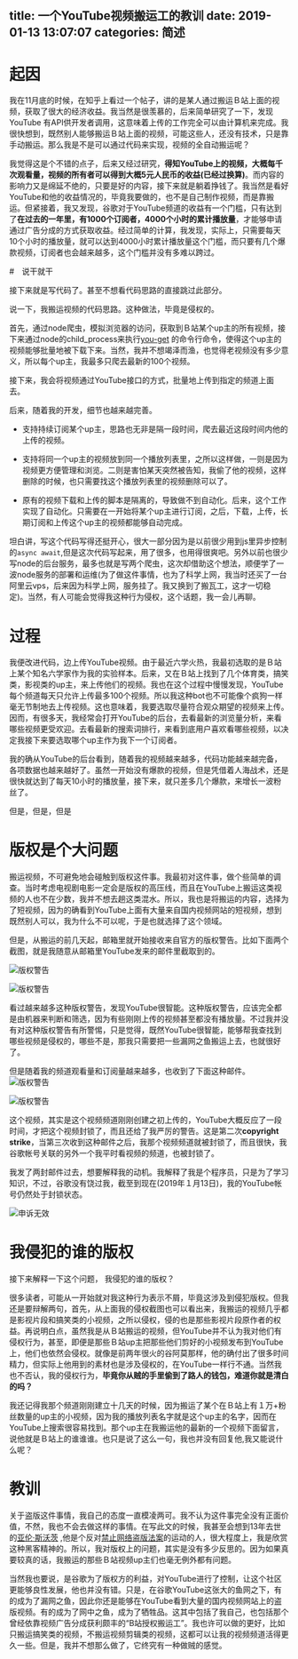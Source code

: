 title: 一个YouTube视频搬运工的教训
date: 2019-01-13 13:07:07
categories: 简述
  --- 


# 起因

我在11月底的时候，在知乎上看过一个帖子，讲的是某人通过搬运Ｂ站上面的视频，获取了很大的经济收益。我当然是很羡慕的，后来简单研究了一下，发现YouTube 有API供开发者调用，这意味着上传的工作完全可以由计算机来完成。我很快想到，既然别人能够搬运Ｂ站上面的视频，可能这些人，还没有技术，只是靠手动搬运。那么我是不是可以通过代码来实现，视频的全自动搬运呢？

我觉得这是个不错的点子，后来又经过研究，**得知YouTube上的视频，大概每千次观看量，视频的所有者可以得到大概5元人民币的收益(已经过换算)**。而内容的影响力又是绵延不绝的，只要是好的内容，接下来就是躺着挣钱了。我当然是看好YouTube和他的收益情况的，毕竟我要做的，也不是自己制作视频，而是靠搬运。但紧接着，我又发现，谷歌对于YouTube频道的收益有一个门槛，只有达到了**在过去的一年里，有1000个订阅者，4000个小时的累计播放量**，才能够申请通过广告分成的方式获取收益。经过简单的计算，我发现，实际上，只需要每天10个小时的播放量，就可以达到4000小时累计播放量这个门槛，而只要有几个爆款视频，订阅者也会越来越多，这个门槛并没有多难以跨过。

#　说干就干

接下来就是写代码了。甚至不想看代码思路的直接跳过此部分。

说一下，我搬运视频的代码思路。这种做法，毕竟是侵权的。

首先，通过node爬虫，模拟浏览器的访问，获取到Ｂ站某个up主的所有视频，接下来通过node的child_process来执行[you-get](https://github.com/soimort/you-get) 的命令行命令，使得这个up主的视频能够批量地被下载下来。当然，我并不想竭泽而渔，也觉得老视频没有多少意义，所以每个up主，我最多只爬去最新的100个视频。

接下来，我会将视频通过YouTube接口的方式，批量地上传到指定的频道上面去。

后来，随着我的开发，细节也越来越完善。

- 支持持续订阅某个up主，思路也无非是隔一段时间，爬去最近这段时间内他的上传的视频。

- 支持将同一个up主的视频放到同一个播放列表里，之所以这样做，一则是因为视频更方便管理和浏览。二则是害怕某天突然被告知，我偷了他的视频，这样删除的时候，也只需要找这个播放列表里的视频删除可以了。

- 原有的视频下载和上传的脚本是隔离的，导致做不到自动化。后来，这个工作实现了自动化。只需要在一开始将某个up主进行订阅，之后，下载，上传，长期订阅和上传这个up主的视频都能够自动完成。

坦白讲，写这个代码写得还挺开心，很大一部分因为是以前很少用到js里异步控制的`async await`,但是这次代码写起来，用了很多，也用得很爽吧。另外以前也很少写node的后台服务，最多也就是写两个爬虫，这次却借助这个想法，顺便学了一波node服务的部署和运维(为了做这件事情，也为了科学上网，我当时还买了一台阿里云vps，后来因为科学上网，服务挂了。我又换到了搬瓦工，这才一切稳定)。当然，有人可能会觉得我这种行为侵权，这个话题，我一会儿再聊。

# 过程

我便改进代码，边上传YouTube视频。由于最近六学火热，我最初选取的是Ｂ站上某个知名六学家作为我的实验样本。后来，又在Ｂ站上找到了几个体育类，搞笑类，影视类的up主，来上传他们的视频。我也在这个过程中慢慢发现，YouTube每个频道每天只允许上传最多100个视频。所以我这种bot也不可能像个疯狗一样毫无节制地去上传视频。这也意味着，我要选取尽量符合观众期望的视频来上传。因而，有很多天，我经常会打开YouTube的后台，去看最新的浏览量分析，来看哪些视频更受欢迎。去看最新的搜索词排行，来看到底用户喜欢看哪些视频，以决定我接下来要选取哪个up主作为我下一个订阅者。

我的确从YouTube的后台看到，随着我的视频越来越多，代码功能越来越完备，各项数据也越来越好了。虽然一开始没有爆款的视频，但是凭借着人海战术，还是很快就达到了每天10小时的播放量，接下来，就只差多几个爆款，来增长一波粉丝了。

但是，但是，但是

# 版权是个大问题

搬运视频，不可避免地会碰触到版权这件事。我最初对这件事，做个些简单的调查。当时考虑电视剧电影一定会是版权的高压线，而且在YouTube上搬运这类视频的人也不在少数，我并不想去趟这类混水。所以，我也是将搬运的内容，选择为了短视频，因为的确看到YouTube上面有大量来自国内视频网站的短视频，想到既然别人可以，我为什么不可以呢，于是也就选择了这个领域。

但是，从搬运的前几天起，邮箱里就开始接收来自官方的版权警告。比如下面两个截图，就是我随意从邮箱里YouTube发来的邮件里截取到的。

![版权警告](https://upload-images.jianshu.io/upload_images/48180-a0c1f79b0185840f.png?imageMogr2/auto-orient/strip%7CimageView2/2/w/1240)

![版权警告](https://upload-images.jianshu.io/upload_images/48180-f200760543186769.png?imageMogr2/auto-orient/strip%7CimageView2/2/w/1240)

看过越来越多这种版权警告，发现YouTube很智能。这种版权警告，应该完全都是由机器来判断和筛选，因为有些刚刚上传的视频甚至都没有播放量。不过我并没有对这种版权警告有所警惕，只是觉得，既然YouTube很智能，能够帮我查找到哪些视频是侵权的，哪些不是，那我只需要把一些漏网之鱼搬运上去，也就很好了。

但是随着我的频道观看量和订阅量越来越多，也收到了下面这种邮件。
![版权警告](https://upload-images.jianshu.io/upload_images/48180-12b471c560f539c0.png?imageMogr2/auto-orient/strip%7CimageView2/2/w/1240)

![版权警告](https://upload-images.jianshu.io/upload_images/48180-0f372132065a7ae0.png?imageMogr2/auto-orient/strip%7CimageView2/2/w/1240)

这个视频，其实是这个视频频道刚刚创建之初上传的，YouTube大概反应了一段时间，才把这个视频封锁了，而且还给了我严厉的警告。这是第二次**copyright strike**，当第三次收到这种邮件之后，我那个视频频道就被封锁了，而且很快，我谷歌帐号关联的另外一个我平时看视频的频道，也被封锁了。

我发了两封邮件过去，想要解释我的动机。我解释了我是个程序员，只是为了学习知识，不过，谷歌没有饶过我，截至到现在(2019年１月13日)，我的YouTube帐号仍然处于封锁状态。

![申诉无效](https://upload-images.jianshu.io/upload_images/48180-7bdff2b8ef4f70bb.png?imageMogr2/auto-orient/strip%7CimageView2/2/w/1240)

# 我侵犯的谁的版权

接下来解释一下这个问题， 我侵犯的谁的版权？

很多读者，可能从一开始就对我这种行为表示不屑，毕竟这涉及到侵犯版权。但我还是要辩解两句，首先，从上面我的侵权截图也可以看出来，我搬运的视频几乎都是影视片段和搞笑类的小视频，之所以侵权，侵的也是那些影视片段原作者的权益。再说明白点，虽然我是从Ｂ站搬运的视频，但YouTube并不认为我对他们有侵权行为，甚至，即便是那些Ｂ站up主把那些他们剪好的小视频发布到YouTube上，他们也依然会侵权。就像是前两年很火的谷阿莫那样，他的确付出了很多时间精力，但实际上他用到的素材也是涉及侵权的，在YouTube一样行不通。当然我也不否认，我的侵权行为，**毕竟你从贼的手里偷到了路人的钱包，难道你就是清白的吗？**

我还记得我那个频道刚刚建立十几天的时候，因为搬运了某个在Ｂ站上有１万+粉丝数量的up主的小视频，因为我的播放列表名字就是这个up主的名字，因而在YouTube上搜索很容易找到。那个up主在我搬运他的最新的一个视频下面留言，说他就是Ｂ站上的谁谁谁。也只是说了这么一句，我也并没有回复他,我又能说什么呢？


# 教训

关于盗版这件事情，我自己的态度一直模凌两可。我不认为这件事完全没有正面价值，不然，我也不会去做这样的事情。在写此文的时候，我甚至会想到13年去世的[亚伦·斯沃茨](https://zh.wikipedia.org/wiki/%E4%BA%9A%E4%BC%A6%C2%B7%E6%96%AF%E6%B2%83%E8%8C%A8) ,他是个反对[禁止网络盗版法案](https://zh.wikipedia.org/wiki/%E7%A6%81%E6%AD%A2%E7%BD%91%E7%BB%9C%E7%9B%97%E7%89%88%E6%B3%95%E6%A1%88 "禁止网络盗版法案")的运动的人，很大程度上，我是欣赏这种黑客精神的。所以，我对版权上的问题，其实是没有多少反思的。因为如果真要较真的话，我搬运的那些Ｂ站视频up主们也毫无例外都有问题。

当然我也要说，是谷歌为了版权方的利益，对YouTube进行了控制，让这个社区更能够良性发展，他也并没有错。只是，在谷歌YouTube这张大的鱼网之下，有的成为了漏网之鱼，因此你还是能够在YouTube看到大量的国内视频网站上的盗版视频。有的成为了网中之鱼，成为了牺牲品。这其中包括了我自己，也包括那个曾经依靠视频广告分成获利颇丰的“B站授权搬运工”。我也许可以做的更好，比如只搬运搞笑类的视频，不搬运视频剪辑类的视频，这都可以让我的视频频道活得更久一些。但是，我并不想那么做了，它终究有一种做贼的感觉。






